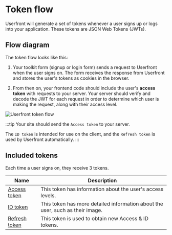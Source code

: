 # Token flow

Userfront will generate a set of tokens whenever a user signs up or logs into your application. These tokens are JSON Web Tokens (JWTs).

## Flow diagram

The token flow looks like this:

1. Your toolkit form (signup or login form) sends a request to Userfront when the user signs on. The form receives the response from Userfront and stores the user's tokens as cookies in the browser.

2. From then on, your frontend code should include the user's **access token** with requests to your server. Your server should verify and decode the JWT for each request in order to determine which user is making the request, along with their access level.

![Userfront token flow](https://res.cloudinary.com/component/image/upload/v1616013076/permanent/userfront-diagram.png)

:::tip
Your site should send the `Access token` to your server.

The `ID token` is intended for use on the client, and the `Refresh token` is used by Userfront automatically.
:::

## Included tokens

Each time a user signs on, they receive 3 tokens.

| Name                                              | Description                                                                   |
| ------------------------------------------------- | ----------------------------------------------------------------------------- |
| [Access token](/guide/tokens.html#access-token)   | This token has information about the user's access levels.                    |
| [ID token](/guide/tokens.html#id-token)           | This token has more detailed information about the user, such as their image. |
| [Refresh token](/guide/tokens.html#refresh-token) | This token is used to obtain new Access & ID tokens.                          |
